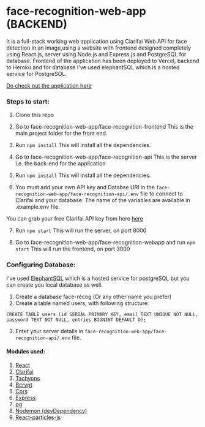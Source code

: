 # face-recognition-web-app (BACKEND)
It is a full-stack working web application using Clarifai Web API for face detection in an image,using a website with frontend designed completely using React.js, server using Node.js and Express.js and PostgreSQL for database. Frontend of the application has been deployed to Vercel, backend to Heroku and for database I've used elephantSQL which is a hosted service for PostgreSQL.

[Do check out the application here](http://face-recognition.jainkunal.me/)

### Steps to start:
1. Clone this repo

2. Go to face-recognition-web-app/face-recognition-frontend
    This is the main project folder for the front end.

3. Run `npm install`
    This will install all the dependencies.

4. Go to face-recognition-web-app/face-recognition-api
    This is the server i.e. the back-end for the application
    
5. Run `npm install`
    This will install all the dependencies.
    
6. You must add your own API key and Databse URI in the `face-recognition-web-app/face-recognition-api/.env` file to connect to Clarifai and your database. The name of the variables are available in .example.env file.

You can grab your free Clarifai API key from here [here](https://www.clarifai.com/)
    
7. Run `npm start`
    This will run the server, on port 8000
    
8. Go to face-recognition-web-app/face-recognition-webapp and run `npm start`
    This will run the frontend, on port 3000
    
### Configuring Database:
I've used [ElephantSQL](https://www.elephantsql.com/) which is a hosted service for postgreSQL but you can create you local database as well.
1. Create a database face-recog (Or any other name you prefer)
2. Create a table named users, with following structure:
```
CREATE TABLE users (id SERIAL PRIMARY KEY, email TEXT UNIQUE NOT NULL, password TEXT NOT NULL, entries BIGNINT DEFAULT O);
```
3. Enter your server details in `face-recognition-web-app/face-recognition-api/.env` file.

#### Modules used:
1. [React](https://www.npmjs.com/package/react)
2. [Clarifai](https://www.npmjs.com/package/clarifai)
3. [Tachyons](https://www.npmjs.com/package/tachyons)
4. [Bcrypt](https://www.npmjs.com/package/bcrypt-nodejs)
5. [Cors](https://www.npmjs.com/package/cors)
6. [Express](https://www.npmjs.com/package/express)
7. [pg](https://www.npmjs.com/package/pg)
8. [Nodemon (devDependency)](https://www.npmjs.com/package/nodemon)
9. [React-particles-js](https://www.npmjs.com/package/react-particles-js)
